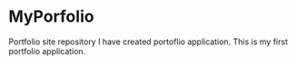 # MyPorfolio
Portfolio site repository
I have created portoflio application.
This is my first portfolio application.

